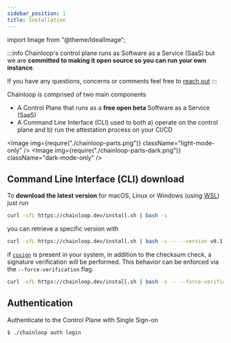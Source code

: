 ```yaml
---
sidebar_position: 1
title: Installation
---
```


import Image from "@theme/IdealImage";

:::info
Chainloop's control plane runs as Software as a Service (SaaS) but we are **committed to making it open source so you can run your own instance**.

If you have any questions, concerns or comments feel free to [reach out](https://us21.list-manage.com/contact-form?u=801f42b3abafc40b1a17c5f25&form_id=3f3bbfe15e6fcd4a60be9b966652cfd5)
:::

Chainloop is comprised of two main components

- A Control Plane that runs as a **free open beta** Software as a Service (SaaS)
- A Command Line Interface (CLI) used to both a) operate on the control plane and b) run the attestation process on your CI/CD

<Image img={require("./chainloop-parts.png")} className="light-mode-only" />
<Image img={require("./chainloop-parts-dark.png")} className="dark-mode-only" />

## Command Line Interface (CLI) download

To **download the latest version** for macOS, Linux or Windows (using [WSL](https://learn.microsoft.com/en-us/windows/wsl/install)) just run

```bash
curl -sfL https://chainloop.dev/install.sh | bash -s
```

you can retrieve a specific version with

```bash
curl -sfL https://chainloop.dev/install.sh | bash -s -- --version v0.1.2
```

if [`cosign`](https://docs.sigstore.dev/cosign) is present in your system, in addition to the checksum check, a signature verification will be performed. This behavior can be enforced via the `--force-verification` flag.

```bash
curl -sfL https://chainloop.dev/install.sh | bash -s -- --force-verification
```

## Authentication

Authenticate to the Control Plane with Single Sign-on

```bash
$ ./chainloop auth login
```
